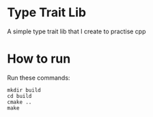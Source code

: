 # Type Trait Lib 
A simple type trait lib that I create to practise cpp

# How to run

Run these commands:
```
mkdir build
cd build
cmake ..
make
```